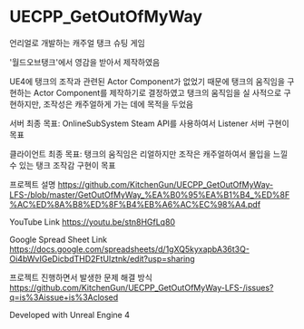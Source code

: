 # UECPP_GetOutOfMyWay

언리얼로 개발하는 캐주얼 탱크 슈팅 게임

'월드오브탱크'에서 영감을 받아서 제작하였음

UE4에 탱크의 조작과 관련된 Actor Component가 없었기 때문에 탱크의 움직임을 구현하는 Actor Component를 제작하기로 결정하였고
탱크의 움직임을 실 사적으로 구현하지만, 조작성은 캐주얼하게 가는 데에 목적을 두었음


서버 최종 목표:
OnlineSubSystem Steam API를 사용하여서 Listener 서버 구현이 목표

클라이언트 최종 목표:
탱크의 움직임은 리얼하지만 조작은 캐주얼하여서 몰입을 느낄 수 있는 탱크 조작감 구현이 목표

프로젝트 설명
https://github.com/KitchenGun/UECPP_GetOutOfMyWay-LFS-/blob/master/GetOutOfMyWay_%EA%B0%95%EA%B1%B4_%ED%8F%AC%ED%8A%B8%ED%8F%B4%EB%A6%AC%EC%98%A4.pdf

YouTube Link
https://youtu.be/stn8HGfLq80

Google Spread Sheet Link
https://docs.google.com/spreadsheets/d/1gXQ5kyxapbA36t3Q-Oi4bWvIGeDicbdTHD2FtUIztnk/edit?usp=sharing

프로젝트 진행하면서 발생한 문제 해결 방식
https://github.com/KitchenGun/UECPP_GetOutOfMyWay-LFS-/issues?q=is%3Aissue+is%3Aclosed


Developed with Unreal Engine 4

